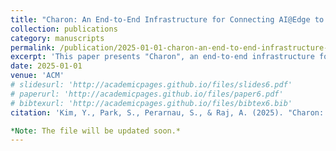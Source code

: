 ```yaml
---
title: "Charon: An End-to-End Infrastructure for Connecting AI@Edge to HPC"
collection: publications
category: manuscripts
permalink: /publication/2025-01-01-charon-an-end-to-end-infrastructure-for-connecting-ai-edge-to-hpc
excerpt: 'This paper presents "Charon", an end-to-end infrastructure for connecting AI at the edge to HPC, presented at IPDPS 2025.'
date: 2025-01-01
venue: 'ACM'
# slidesurl: 'http://academicpages.github.io/files/slides6.pdf'
# paperurl: 'http://academicpages.github.io/files/paper6.pdf'
# bibtexurl: 'http://academicpages.github.io/files/bibtex6.bib'
citation: 'Kim, Y., Park, S., Perarnau, S., & Raj, A. (2025). "Charon: An End-to-End Infrastructure for Connecting AI@Edge to HPC." <i>IPDPS</i>, to be submitted.'

*Note: The file will be updated soon.*
---
```

